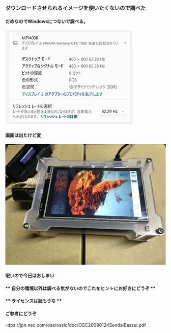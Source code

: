 ### ダウンロードさせられるイメージを使いたくないので調べた
#### だめなのでWindowsにつないで調べる。
![Windowsにつないでみた](./Win11Proでの表示.png)
#### 画面は出たけど変
![映った](./まだおかしい.jpg)
#### 眠いので今日はおしまい

#### ** 自分の環境以外は調べる気がないのでこれをヒントにお好きにどうぞ **
#### ** ライセンスは読もうな **
#### ご参考にどうぞ
-ttps://jpn.nec.com/oss/osslc/doc/OSC20090124SendaiBassui.pdf
